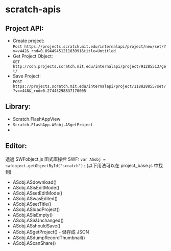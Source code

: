 # scratch-apis

## Project API:
* Create project:   
``Post https://projects.scratch.mit.edu/internalapi/project/new/set/?v=v442&_rnd=0.8944945121183991&title=Untitled``
* Get Project Object:  
``GET http://cdn.projects.scratch.mit.edu/internalapi/project/91285513/get/``
* Save Project:  
``POST https://projects.scratch.mit.edu/internalapi/project/118828855/set/?v=v448&_rnd=0.27443298837170005``

## Library:
* Scratch.FlashAppView
* `Scratch.FlashApp.ASobj.ASgetProject`
* 

## Editor:
透過 SWFobject.js 函式庫操控 SWF: `var ASobj = swfobject.getObjectById("scratch");`
(以下用法可以在 project_base.js 中找到)
* ASobj.ASdownload()
* ASobj.ASisEditMode()
* ASobj.ASsetEditMode()
* ASobj.ASwasEdited()
* ASobj.ASsetTitle()
* ASobj.ASloadProject()
* ASobj.ASisEmpty()
* ASobj.ASisUnchanged()
* ASobj.ASshouldSave()
* ASobj.ASgetProject() - 儲存成 JSON
* ASobj.ASdumpRecordThumbnail()
* ASobj.AScanShare()


